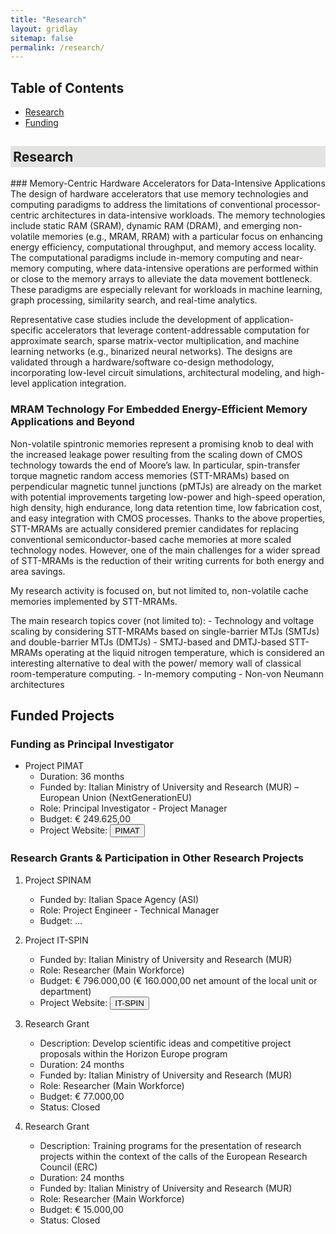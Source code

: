 ```yaml
---
title: "Research"
layout: gridlay
sitemap: false
permalink: /research/
---
```


## Table of Contents
- [Research](#reserach)
- [Funding](#funding)

<h2 style="background-color: #e3e3e1; padding: 0.2em;"> Research </h2>
<a id="reserach"></a>
### Memory-Centric Hardware Accelerators for Data-Intensive Applications
The design of hardware accelerators that use memory technologies and computing paradigms to address the limitations of conventional processor-centric architectures in data-intensive workloads. The memory technologies include static RAM (SRAM), dynamic RAM (DRAM), and emerging non-volatile memories (e.g., MRAM, RRAM) with a particular focus on enhancing energy efficiency, computational throughput, and memory access locality. The computational paradigms include in-memory computing and near-memory computing, where data-intensive operations are performed within or close to the memory arrays to alleviate the data movement bottleneck. These paradigms are especially relevant for workloads in machine learning, graph processing, similarity search, and real-time analytics.

Representative case studies include the development of application-specific accelerators that leverage content-addressable computation for approximate search, sparse matrix-vector multiplication, and machine learning networks (e.g., binarized neural networks). The designs are validated through a hardware/software co-design methodology, incorporating low-level circuit simulations, architectural modeling, and high-level application integration.

### MRAM Technology For Embedded Energy-Efficient Memory Applications and Beyond
Non-volatile spintronic memories represent a promising knob to deal with the increased leakage power resulting from the scaling down of CMOS technology towards the end of Moore’s law. In particular, spin-transfer torque magnetic random access memories (STT-MRAMs) based on perpendicular magnetic tunnel junctions (pMTJs) are already on the market with potential improvements targeting low-power and high-speed operation, high density, high endurance, long data retention time, low fabrication cost, and easy integration with CMOS processes. Thanks to the above properties, STT-MRAMs are actually considered premier candidates for replacing conventional semiconductor-based cache memories at more scaled technology nodes. However, one of the main challenges for a wider spread of STT-MRAMs is the reduction of their writing currents for both energy and area savings.

My research activity is focused on, but not limited to, non-volatile cache memories implemented by STT-MRAMs.

The main research topics cover (not limited to):
	- Technology and voltage scaling by considering STT-MRAMs based on single-barrier MTJs (SMTJs) and double-barrier MTJs (DMTJs)
	- SMTJ-based and DMTJ-based STT-MRAMs operating at the liquid nitrogen temperature, which is considered an interesting alternative to deal with the power/ memory wall of classical room-temperature computing.
	- In-memory computing
	- Non-von Neumann architectures

## Funded Projects
<a id="funding"></a>

### Funding as Principal Investigator
- Project PIMAT
	- Duration: 36 months
	- Funded by: Italian Ministry of University and Research (MUR) – European Union (NextGenerationEU)
	- Role: Principal Investigator - Project Manager
	- Budget: € 249.625,00 
	- Project Website: <button onclick="window.location.href='{{ site.baseurl }}/proj-pimat/'">PIMAT</button>
	
### Research Grants & Participation in Other Research Projects
1. Project SPINAM
	- Funded by: Italian Space Agency (ASI)
	- Role: Project Engineer - Technical Manager
	- Budget: ...
	
1. Project IT-SPIN
	- Funded by: Italian Ministry of University and Research (MUR)
	- Role: Researcher (Main Workforce)
	- Budget: € 796.000,00 (€ 160.000,00 net amount of the local unit or department)
	- Project Website: <button onclick="window.location.href='https://www.petaspin.com/it-spin/';">IT-SPIN</button>

1. Research Grant
	- Description: Develop scientific ideas and competitive project proposals within the Horizon Europe program
	- Duration: 24 months
	- Funded by: Italian Ministry of University and Research (MUR)
	- Role: Researcher (Main Workforce)
	- Budget: € 77.000,00
	- Status: Closed

1. Research Grant
	- Description: Training programs for the presentation of research projects within the context of the calls of the European Research Council (ERC)
	- Duration: 24 months
	- Funded by: Italian Ministry of University and Research (MUR)
	- Role: Researcher (Main Workforce)
	- Budget: € 15.000,00
	- Status: Closed